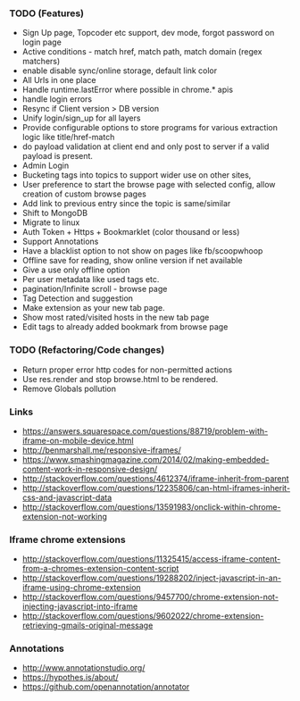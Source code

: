 ### TODO (Features)
- Sign Up page, Topcoder etc support, dev mode, forgot password on login page
- Active conditions - match href, match path, match domain (regex matchers)
- enable disable sync/online storage, default link color
- All Urls in one place
- Handle runtime.lastError where possible in chrome.* apis
- handle login errors
- Resync if Client version > DB version
- Unify login/sign_up for all layers
- Provide configurable options to store programs for various extraction logic like title/href-match
- do payload validation at client end and only post to server if a valid payload is present.
- Admin Login
- Bucketing tags into topics to support wider use on other sites,
- User preference to start the browse page with selected config, allow creation of custom browse pages
- Add link to previous entry since the topic is same/similar
- Shift to MongoDB
- Migrate to linux
- Auth Token + Https + Bookmarklet (color thousand or less)
- Support Annotations
- Have a blacklist option to not show on pages like fb/scoopwhoop
- Offline save for reading, show online version if net available
- Give a use only offline option
- Per user metadata like used tags etc.
- pagination/Infinite scroll - browse page
- Tag Detection and suggestion
- Make extension as your new tab page.
- Show most rated/visited hosts in the new tab page
- Edit tags to already added bookmark from browse page
 




### TODO (Refactoring/Code changes)
- Return proper error http codes for non-permitted actions
- Use res.render and stop browse.html to be rendered.
- Remove Globals pollution

### Links
- https://answers.squarespace.com/questions/88719/problem-with-iframe-on-mobile-device.html
- http://benmarshall.me/responsive-iframes/
- https://www.smashingmagazine.com/2014/02/making-embedded-content-work-in-responsive-design/
- http://stackoverflow.com/questions/4612374/iframe-inherit-from-parent
- http://stackoverflow.com/questions/12235806/can-html-iframes-inherit-css-and-javascript-data
- http://stackoverflow.com/questions/13591983/onclick-within-chrome-extension-not-working

### Iframe chrome extensions
- http://stackoverflow.com/questions/11325415/access-iframe-content-from-a-chromes-extension-content-script
- http://stackoverflow.com/questions/19288202/inject-javascript-in-an-iframe-using-chrome-extension
- http://stackoverflow.com/questions/9457700/chrome-extension-not-injecting-javascript-into-iframe
- http://stackoverflow.com/questions/9602022/chrome-extension-retrieving-gmails-original-message

### Annotations
- http://www.annotationstudio.org/
- https://hypothes.is/about/
- https://github.com/openannotation/annotator
